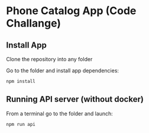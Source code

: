 
# Phone Catalog App (Code Challange)

## Install App

Clone the repository into any folder

Go to the folder and install app dependencies: 

```
npm install
```

## Running API server (without docker)

From a terminal go to the folder and launch: 

```
npm run api
```


